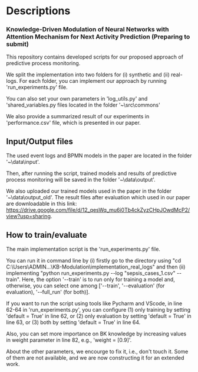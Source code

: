# Descriptions

### Knowledge-Driven Modulation of Neural Networks with Attention Mechanism for Next Activity Prediction (Preparing to submit)

This repository contains developed scripts for our proposed approach of predictive process monitoring.

We split the implementation into two folders for (i) synthetic and (ii) real-logs. For each folder, you can implement our approach by running 'run_experiments.py' file. 

You can also set your own parameters in 'log_utils.py' and 'shared_variables.py files located in the folder '~\src\commons'

We also provide a summarized result of our experiments in 'performance.csv' file, which is presented in our paper. 

## Input/Output files

The used event logs and BPMN models in the paper are located in the folder '~\data\input'.

Then, after running the script, trained models and results of predictive process monitoring will be saved in the folder '~\data\output'.

We also uploaded our trained models used in the paper in the folder '~\data\output_old'. The result files after evaluation which used in our paper are downloadable in this link: https://drive.google.com/file/d/12_qesWq_mu6i0Tb4ckZyzCHpJOwdMcP2/view?usp=sharing.


## How to train/evaluate

The main implementation script is the 'run_experiments.py' file. 

You can run it in command line by (i) firstly go to the directory using "cd C:\Users\ADMIN\...\KB-Modulation\implementation_real_logs" and then (ii) implementing "python run_experiments.py --log "sepsis_cases_1.csv" --train". Here, the option '--train' is to run only for training a model and, otherwise, you can select one among ['--train', '--evaluation' (for evaluation), '--full_run' (for both)]. 

If you want to run the script using tools like Pycharm and VScode, in line 62-64 in 'run_experiments.py', you can configure (1) only training by setting 'default = True' in line 62, or (2) only evaluation by setting 'default = True' in line 63, or (3) both by setting 'default = True' in line 64. 

Also, you can set more importance on BK knowledge by increasing values in weight parameter in line 82, e.g., 'weight = [0.9]'. 

About the other parameters, we encourge to fix it, i.e., don't touch it. Some of them are not available, and we are now constructing it for an extended work.
